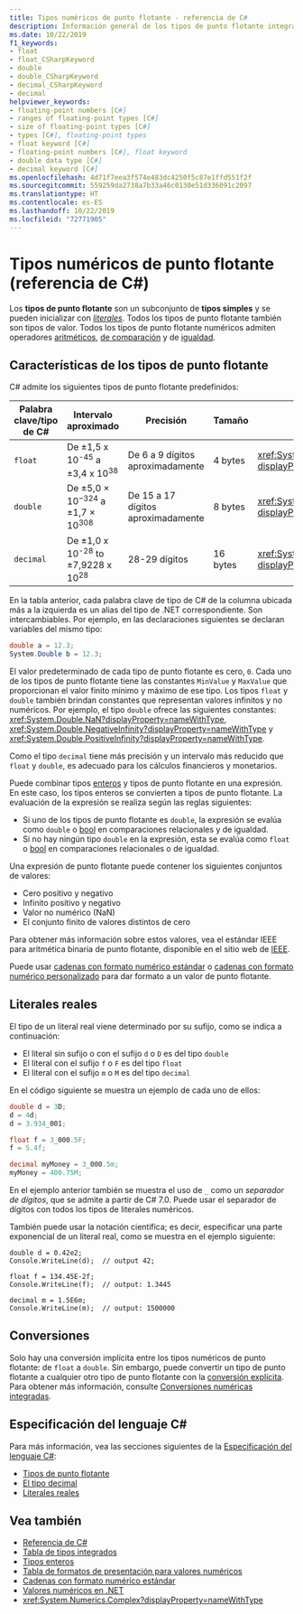 ```yaml
---
title: Tipos numéricos de punto flotante - referencia de C#
description: Información general de los tipos de punto flotante integrados de C#
ms.date: 10/22/2019
f1_keywords:
- float
- float_CSharpKeyword
- double
- double_CSharpKeyword
- decimal_CSharpKeyword
- decimal
helpviewer_keywords:
- floating-point numbers [C#]
- ranges of floating-point types [C#]
- size of floating-point types [C#]
- types [C#], floating-point types
- float keyword [C#]
- floating-point numbers [C#], float keyword
- double data type [C#]
- decimal keyword [C#]
ms.openlocfilehash: 4d71f7eea3f574e483dc4250f5c87e1ffd551f2f
ms.sourcegitcommit: 559259da2738a7b33a46c0130e51d336091c2097
ms.translationtype: HT
ms.contentlocale: es-ES
ms.lasthandoff: 10/22/2019
ms.locfileid: "72771905"
---
```

# <a name="floating-point-numeric-types-c-reference"></a>Tipos numéricos de punto flotante (referencia de C#)

Los **tipos de punto flotante** son un subconjunto de **tipos simples** y se pueden inicializar con [*literales*](#real-literals). Todos los tipos de punto flotante también son tipos de valor. Todos los tipos de punto flotante numéricos admiten operadores [aritméticos](../operators/arithmetic-operators.md), [de comparación](../operators/comparison-operators.md) y de [igualdad](../operators/equality-operators.md).

## <a name="characteristics-of-the-floating-point-types"></a>Características de los tipos de punto flotante

C# admite los siguientes tipos de punto flotante predefinidos:
  
|Palabra clave/tipo de C#|Intervalo aproximado|Precisión|Tamaño|Tipo de .NET|
|----------|-----------------------|---------------|--------------|--------------|
|`float`|De ±1,5 x 10<sup>-45</sup> a ±3,4 x 10<sup>38</sup>|De 6 a 9 dígitos aproximadamente|4 bytes|<xref:System.Single?displayProperty=nameWithType>|
|`double`|De ±5,0 × 10<sup>−324</sup> a ±1,7 × 10<sup>308</sup>|De 15 a 17 dígitos aproximadamente|8 bytes|<xref:System.Double?displayProperty=nameWithType>|
|`decimal`|De ±1,0 x 10<sup>-28</sup> to ±7,9228 x 10<sup>28</sup>|28-29 dígitos|16 bytes|<xref:System.Decimal?displayProperty=nameWithType>|

En la tabla anterior, cada palabra clave de tipo de C# de la columna ubicada más a la izquierda es un alias del tipo de .NET correspondiente. Son intercambiables. Por ejemplo, en las declaraciones siguientes se declaran variables del mismo tipo:

```csharp
double a = 12.3;
System.Double b = 12.3;
```

El valor predeterminado de cada tipo de punto flotante es cero, `0`. Cada uno de los tipos de punto flotante tiene las constantes `MinValue` y `MaxValue` que proporcionan el valor finito mínimo y máximo de ese tipo. Los tipos `float` y `double` también brindan constantes que representan valores infinitos y no numéricos. Por ejemplo, el tipo `double` ofrece las siguientes constantes: <xref:System.Double.NaN?displayProperty=nameWithType>, <xref:System.Double.NegativeInfinity?displayProperty=nameWithType> y <xref:System.Double.PositiveInfinity?displayProperty=nameWithType>.

Como el tipo `decimal` tiene más precisión y un intervalo más reducido que `float` y `double`, es adecuado para los cálculos financieros y monetarios.

Puede combinar tipos [enteros](integral-numeric-types.md) y tipos de punto flotante en una expresión. En este caso, los tipos enteros se convierten a tipos de punto flotante. La evaluación de la expresión se realiza según las reglas siguientes:

- Si uno de los tipos de punto flotante es `double`, la expresión se evalúa como `double` o [bool](../keywords/bool.md) en comparaciones relacionales y de igualdad.
- Si no hay ningún tipo `double` en la expresión, esta se evalúa como `float` o [bool](../keywords/bool.md) en comparaciones relacionales o de igualdad.

Una expresión de punto flotante puede contener los siguientes conjuntos de valores:

- Cero positivo y negativo
- Infinito positivo y negativo
- Valor no numérico (NaN)
- El conjunto finito de valores distintos de cero

Para obtener más información sobre estos valores, vea el estándar IEEE para aritmética binaria de punto flotante, disponible en el sitio web de [IEEE](https://www.ieee.org).

Puede usar [cadenas con formato numérico estándar](../../../standard/base-types/standard-numeric-format-strings.md) o [cadenas con formato numérico personalizado](../../../standard/base-types/custom-numeric-format-strings.md) para dar formato a un valor de punto flotante.

## <a name="real-literals"></a>Literales reales

El tipo de un literal real viene determinado por su sufijo, como se indica a continuación:

- El literal sin sufijo o con el sufijo `d` o `D` es del tipo `double`
- El literal con el sufijo `f` o `F` es del tipo `float`
- El literal con el sufijo `m` o `M` es del tipo `decimal`

En el código siguiente se muestra un ejemplo de cada uno de ellos:

```csharp
double d = 3D;
d = 4d;
d = 3.934_001;

float f = 3_000.5F;
f = 5.4f;

decimal myMoney = 3_000.5m;
myMoney = 400.75M;
```

En el ejemplo anterior también se muestra el uso de `_` como un *separador de dígitos*, que se admite a partir de C# 7.0. Puede usar el separador de dígitos con todos los tipos de literales numéricos.

También puede usar la notación científica; es decir, especificar una parte exponencial de un literal real, como se muestra en el ejemplo siguiente:

```csharp-interactive
double d = 0.42e2;
Console.WriteLine(d);  // output 42;

float f = 134.45E-2f;
Console.WriteLine(f);  // output: 1.3445

decimal m = 1.5E6m;
Console.WriteLine(m);  // output: 1500000
```

## <a name="conversions"></a>Conversiones

Solo hay una conversión implícita entre los tipos numéricos de punto flotante: de `float` a `double`. Sin embargo, puede convertir un tipo de punto flotante a cualquier otro tipo de punto flotante con la [conversión explícita](../operators/type-testing-and-cast.md#cast-operator-). Para obtener más información, consulte [Conversiones numéricas integradas](numeric-conversions.md).

## <a name="c-language-specification"></a>Especificación del lenguaje C#

Para más información, vea las secciones siguientes de la [Especificación del lenguaje C#](~/_csharplang/spec/introduction.md):

- [Tipos de punto flotante](~/_csharplang/spec/types.md#floating-point-types)
- [El tipo decimal](~/_csharplang/spec/types.md#the-decimal-type)
- [Literales reales](~/_csharplang/spec/lexical-structure.md#real-literals)

## <a name="see-also"></a>Vea también

- [Referencia de C#](../index.md)
- [Tabla de tipos integrados](../keywords/built-in-types-table.md)
- [Tipos enteros](integral-numeric-types.md)
- [Tabla de formatos de presentación para valores numéricos](../keywords/formatting-numeric-results-table.md)
- [Cadenas con formato numérico estándar](../../../standard/base-types/standard-numeric-format-strings.md)
- [Valores numéricos en .NET](../../../standard/numerics.md)
- <xref:System.Numerics.Complex?displayProperty=nameWithType>
